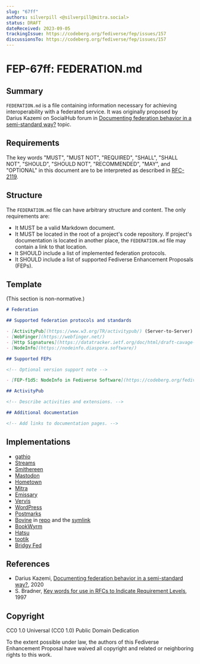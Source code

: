 ```yaml
---
slug: "67ff"
authors: silverpill <@silverpill@mitra.social>
status: DRAFT
dateReceived: 2023-09-05
trackingIssue: https://codeberg.org/fediverse/fep/issues/157
discussionsTo: https://codeberg.org/fediverse/fep/issues/157
---
```

# FEP-67ff: FEDERATION.md

## Summary

`FEDERATION.md` is a file containing information necessary for achieving
interoperability with a federated service. It was originally proposed by Darius
Kazemi on SocialHub forum in [Documenting federation behavior in a semi-standard
way?](https://socialhub.activitypub.rocks/t/documenting-federation-behavior-in-a-semi-standard-way/453)
topic.

## Requirements

The key words "MUST", "MUST NOT", "REQUIRED", "SHALL", "SHALL NOT", "SHOULD",
"SHOULD NOT", "RECOMMENDED", "MAY", and "OPTIONAL" in this document are to be
interpreted as described in
[RFC-2119](https://tools.ietf.org/html/rfc2119.html).

## Structure

The `FEDERATION.md` file can have arbitrary structure and content. The only
requirements are:

- It MUST be a valid Markdown document.
- It MUST be located in the root of a project's code repository. If project's documentation is located in another place, the `FEDERATION.md` file may contain a link to that location.
- It SHOULD include a list of implemented federation protocols.
- It SHOULD include a list of supported Fediverse Enhancement Proposals (FEPs).

## Template

(This section is non-normative.)

```markdown
# Federation

## Supported federation protocols and standards

- [ActivityPub](https://www.w3.org/TR/activitypub/) (Server-to-Server)
- [WebFinger](https://webfinger.net/)
- [Http Signatures](https://datatracker.ietf.org/doc/html/draft-cavage-http-signatures)
- [NodeInfo](https://nodeinfo.diaspora.software/)

## Supported FEPs

<!-- Optional version support note -->

- [FEP-f1d5: NodeInfo in Fediverse Software](https://codeberg.org/fediverse/fep/src/branch/main/fep/f1d5/fep-f1d5.md) (Since v6.1.0)

## ActivityPub

<!-- Describe activities and extensions. -->

## Additional documentation

<!-- Add links to documentation pages. -->
```

## Implementations

- [gathio](https://github.com/lowercasename/gathio/blob/main/FEDERATION.md)
- [Streams](https://codeberg.org/streams/streams/src/branch/dev/FEDERATION.md)
- [Smithereen](https://github.com/grishka/Smithereen/blob/master/FEDERATION.md)
- [Mastodon](https://github.com/mastodon/mastodon/blob/main/FEDERATION.md)
- [Hometown](https://github.com/hometown-fork/hometown/blob/hometown-dev/FEDERATION.md)
- [Mitra](https://codeberg.org/silverpill/mitra/src/branch/main/FEDERATION.md)
- [Emissary](https://github.com/EmissarySocial/emissary/blob/main/FEDERATION.md)
- [Vervis](https://codeberg.org/ForgeFed/Vervis/src/branch/main/FEDERATION.md)
- [WordPress](https://github.com/Automattic/wordpress-activitypub/blob/master/FEDERATION.md)
- [Postmarks](https://github.com/ckolderup/postmarks/blob/main/FEDERATION.md)
- [Bovine](https://bovine-herd.readthedocs.io/en/latest/FEDERATION/) in [repo](https://codeberg.org/bovine/bovine/src/branch/main/bovine_herd/docs/docs/FEDERATION.md) and the [symlink](https://codeberg.org/bovine/bovine/src/branch/main/FEDERATION.md)
- [BookWyrm](https://github.com/bookwyrm-social/bookwyrm/blob/main/FEDERATION.md)
- [Hatsu](https://github.com/importantimport/hatsu/blob/main/FEDERATION.md)
- [tootik](https://github.com/dimkr/tootik/blob/main/FEDERATION.md)
- [Bridgy Fed](https://github.com/snarfed/bridgy-fed/blob/main/FEDERATION.md)

## References

- Darius Kazemi, [Documenting federation behavior in a semi-standard way?][Documenting federation behavior in a semi-standard way?], 2020
- S. Bradner, [Key words for use in RFCs to Indicate Requirement Levels][RFC-2119], 1997

[Documenting federation behavior in a semi-standard way?]: https://socialhub.activitypub.rocks/t/documenting-federation-behavior-in-a-semi-standard-way/453
[RFC-2119]: https://tools.ietf.org/html/rfc2119.html

## Copyright

CC0 1.0 Universal (CC0 1.0) Public Domain Dedication

To the extent possible under law, the authors of this Fediverse Enhancement
Proposal have waived all copyright and related or neighboring rights to this
work.

